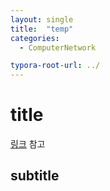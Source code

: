 ```yaml
---
layout: single
title:  "temp"
categories: 
  - ComputerNetwork

typora-root-url: ../
---
```








# title

[링크](https://docs.vmware.com/kr/VMware-vSphere/7.0/com.vmware.vsphere.networking.doc/GUID-7225A28C-DAAB-4E90-AE8C-795A755FBE27.html) 참고



## subtitle



